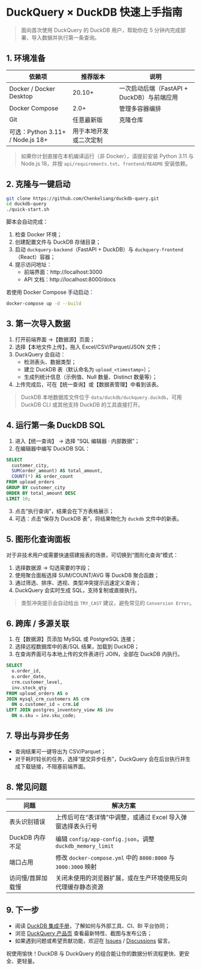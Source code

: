 # DuckQuery × DuckDB 快速上手指南

> 面向首次使用 DuckQuery 的 DuckDB 用户，帮助你在 5 分钟内完成部署、导入数据并执行第一条查询。

## 1. 环境准备

| 依赖项 | 推荐版本 | 说明 |
| --- | --- | --- |
| Docker / Docker Desktop | 20.10+ | 一次启动后端（FastAPI + DuckDB）与前端应用 |
| Docker Compose | 2.0+ | 管理多容器编排 |
| Git | 任意最新版 | 克隆仓库 |
| 可选：Python 3.11+ / Node.js 18+ | 用于本地开发或二次定制 |

> 如果你计划直接在本机编译运行（非 Docker），请提前安装 Python 3.11 与 Node.js 18，并按 `api/requirements.txt`、`frontend/README` 安装依赖。

## 2. 克隆与一键启动

```bash
git clone https://github.com/Chenkeliang/duckdb-query.git
cd duckdb-query
./quick-start.sh
```

脚本会自动完成：

1. 检查 Docker 环境；
2. 创建配置文件与 DuckDB 存储目录；
3. 启动 `duckquery-backend`（FastAPI + DuckDB）与 `duckquery-frontend`（React）容器；
4. 提示访问地址：
   - 前端界面：http://localhost:3000
   - API 文档：http://localhost:8000/docs

若使用 Docker Compose 手动启动：

```bash
docker-compose up -d --build
```

## 3. 第一次导入数据

1. 打开前端界面 →【数据源】页面；
2. 选择【本地文件上传】，拖入 Excel/CSV/Parquet/JSON 文件；
3. DuckQuery 会自动：
   - 检测表头、数据类型；
   - 建立 DuckDB 表（默认命名为 `upload_<timestamp>`）；
   - 生成列统计信息（示例值、Null 数量、Distinct 数量等）；
4. 上传完成后，可在【统一查询】或【数据表管理】中看到该表。

> DuckDB 本地数据库文件位于 `data/duckdb/duckquery.duckdb`，可用 DuckDB CLI 或其他支持 DuckDB 的工具直接打开。

## 4. 运行第一条 DuckDB SQL

1. 进入【统一查询】 → 选择 “SQL 编辑器 · 内部数据”；
2. 在编辑器中编写 DuckDB SQL：

```sql
SELECT
  customer_city,
  SUM(order_amount) AS total_amount,
  COUNT(*) AS order_count
FROM upload_orders
GROUP BY customer_city
ORDER BY total_amount DESC
LIMIT 10;
```

3. 点击“执行查询”，结果会在下方表格展示；
4. 可选：点击“保存为 DuckDB 表”，将结果物化为 `duckdb` 文件中的新表。

## 5. 图形化查询面板

对于非技术用户或需要快速搭建报表的场景，可切换到“图形化查询”模式：

1. 选择数据源 → 勾选需要的字段；
2. 使用聚合面板选择 SUM/COUNT/AVG 等 DuckDB 聚合函数；
3. 通过筛选、排序、透视、类型冲突提示迅速定义查询；
4. DuckQuery 会实时生成 SQL，支持复制或直接执行。

> 类型冲突提示会自动给出 `TRY_CAST` 建议，避免常见的 `Conversion Error`。

## 6. 跨库 / 多源关联

1. 在【数据源】页添加 MySQL 或 PostgreSQL 连接；
2. 选择远程数据库中的表/SQL 结果，加载到 DuckDB；
3. 在查询界面可与本地上传的文件表进行 JOIN，全部在 DuckDB 内执行。

```sql
SELECT
  o.order_id,
  o.order_date,
  crm.customer_level,
  inv.stock_qty
FROM upload_orders AS o
JOIN mysql_crm_customers AS crm
  ON o.customer_id = crm.id
LEFT JOIN postgres_inventory_view AS inv
  ON o.sku = inv.sku_code;
```

## 7. 导出与异步任务

- 查询结果可一键导出为 CSV/Parquet；
- 对于耗时较长的任务，选择“提交异步任务”，DuckQuery 会在后台执行并生成下载链接，不阻塞前端界面。

## 8. 常见问题

| 问题 | 解决方案 |
| --- | --- |
| 表头识别错误 | 上传后可在“表详情”中调整，或通过 Excel 导入弹窗选择表头行号 |
| DuckDB 内存不足 | 编辑 `config/app-config.json`，调整 `duckdb_memory_limit` |
| 端口占用 | 修改 `docker-compose.yml` 中的 `8000:8000` 与 `3000:3000` 映射 |
| 访问慢/首屏加载慢 | 关闭未使用的浏览器扩展，或在生产环境使用反向代理缓存静态资源 |

## 9. 下一步

- 阅读 [DuckDB 集成手册](./duckdb-integration-guide.md)，了解如何与外部工具、CI、BI 平台协同；
- 浏览 [DuckQuery 产品页](https://chenkeliang.github.io/DuckQuery/) 查看最新特性、截图与发布公告；
- 如果遇到问题或希望贡献功能，欢迎在 [Issues](https://github.com/Chenkeliang/duckdb-query/issues/new/choose) / [Discussions](https://github.com/Chenkeliang/duckdb-query/discussions) 留言。

祝使用愉快！DuckDB 与 DuckQuery 的组合能让你的数据分析流程更快、更安全、更轻量。
